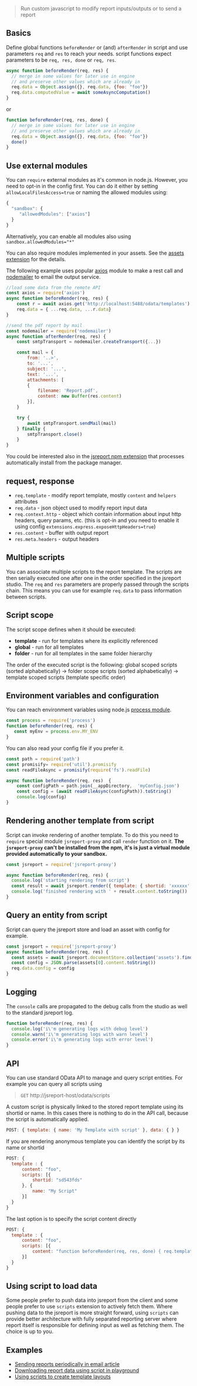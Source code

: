 ﻿> Run custom javascript to modify report inputs/outputs or to send a report

## Basics

Define global functions `beforeRender`  or (and) `afterRender` in script and use parameters  `req` and `res` to reach your needs. script functions expect parameters to be `req, res, done` or `req, res`.

```js
async function beforeRender(req, res) {
  // merge in some values for later use in engine
  // and preserve other values which are already in
  req.data = Object.assign({}, req.data, {foo: "foo"})
  req.data.computedValue = await someAsyncComputation()
}
```

or

```js
function beforeRender(req, res, done) {
  // merge in some values for later use in engine
  // and preserve other values which are already in
  req.data = Object.assign({}, req.data, {foo: "foo"})
  done()
}
```

## Use external modules

You can `require` external modules as it's common in node.js. However, you need to opt-in in the config first. You can do it either by setting `allowLocalFilesAccess=true` or naming the allowed modules using:

```js
{
  "sandbox": {
     "allowedModules": ["axios"]
  }  
}
```

Alternatively, you can enable all modules also using `sandbox.allowedModules="*"`

You can also require modules implemented in your assets. See the [assets extension](/learn/assets) for the details.

The following example uses popular [axios](https://github.com/axios/axios) module to make a rest call and [nodemailer](https://github.com/nodemailer/nodemailer) to email the output service.

```js
//load some data from the remote API
const axios = require('axios')
async function beforeRender(req, res) {
    const r = await axios.get('http://localhost:5488/odata/templates')    
    req.data = { ...req.data, ...r.data}
}

//send the pdf report by mail
const nodemailer = require('nodemailer')
async function afterRender(req, res) { 
    const smtpTransport = nodemailer.createTransport({...})

    const mail = {
        from: '..>',
        to: '...',
        subject: '...',
        text: '...',       
        attachments: [
        {  
            filename: 'Report.pdf',
            content: new Buffer(res.content)
        }],
    }

    try {
        await smtpTransport.sendMail(mail)
    } finally {
        smtpTransport.close()
    }
}
```
You could be interested also in the [jsreport npm extension](/learn/npm) that processes automatically install from the package manager.

## request, response
* `req.template` - modify report template, mostly `content` and `helpers` attributes
* `req.data` - json object used to modify report input data
* `req.context.http` - object which contain information about input http headers, query params, etc. (this is opt-in and you need to enable it using config `extensions.express.exposeHttpHeaders=true`)
* `res.content` - buffer with output report
* `res.meta.headers` - output headers

## Multiple scripts
You can associate multiple scripts to the report template. The scripts are then serially executed one after one in the order specified in the jsreport studio. The `req` and `res` parameters are properly passed through the scripts chain. This means you can use for example `req.data` to pass information between scripts.

## Script scope
The script scope defines when it should be executed:
- **template** - run for templates where its explicitly referenced
- **global** - run for all templates
- **folder** - run for all templates in the same folder hierarchy

The order of the executed script is the following:
global scoped scripts (sorted alphabetically) -> folder scope scripts (sorted alphabetically) -> template scoped scripts (template specific order)

## Environment variables and configuration
You can reach environment variables using node.js [process module](https://nodejs.org/api/process.html).

```js
const process = require('process')
function beforeRender(req, res) {
   const myEnv = process.env.MY_ENV
}
```

You can also read your config file if you prefer it.

```js
const path = require('path')  
const promisify= require('util').promisify
const readFileAsync = promisify(require('fs').readFile)

async function beforeRender(req, res)  {  
    const configPath = path.join(__appDirectory,  'myConfig.json')
    const config = (await readFileAsync(configPath)).toString()
    console.log(config)
}
```

## Rendering another template from script

Script can invoke rendering of another template. To do this you need to `require` special module `jsreport-proxy` and call `render` function on it. **The `jsreport-proxy` can't be installed from the npm, it's is just a virtual module provided automatically to your sandbox.**

```js
const jsreport = require('jsreport-proxy')

async function beforeRender(req, res) {
  console.log('starting rendering from script')
  const result = await jsreport.render({ template: { shortid: 'xxxxxx' } })  
  console.log('finished rendering with ' + result.content.toString())
}
```

## Query an entity from script

Script can query the jsreport store and load an asset with config for example.

```js
const jsreport = require('jsreport-proxy')
async function beforeRender(req, res) {
  const assets = await jsreport.documentStore.collection('assets').find({name: 'myConfig'})
  const config = JSON.parse(assets[0].content.toString())
  req.data.config = config
}
```

## Logging

The `console` calls are propagated to the debug calls from the studio as well to the standard jsreport log.

```js
function beforeRender(req, res) {
  console.log('i\'m generating logs with debug level')
  console.warn('i\'m generating logs with warn level')
  console.error('i\'m generating logs with error level')  
}
```

## API
You can use standard OData API to manage and query script entities. For example you can query all scripts using
> `GET` http://jsreport-host/odata/scripts

A custom script is physically linked to the stored report template using its shortid or name. In this cases there is nothing to do in the API call, because the script is automatically applied.

```js
POST: { template: { name: 'My Template with script' }, data: { } }
```

If you are rendering anonymous template you can identify the script by its name or shortid

```js
POST: {
  template : {
	  content: "foo",
	  scripts: [{
		  shortid: "sd543fds"		  
	  }, {
		  name: "My Script"  
	  }]  	
  }
}  
```

The last option is to specify the script content directly
```js
POST: {
  template : {
	  content: "foo",
	  scripts: [{
		  content: "function beforeRender(req, res, done) { req.template.content='hello'; done(); }"
	  }]  	
  }
}  
```

## Using script to load data
Some people prefer to push data into jsreport from the client and some people prefer to use `scripts` extension to actively fetch them. Where pushing data to the jsreport is more straight forward, using `scripts` can provide better architecture with fully separated reporting server where report itself is responsible for defining input as well as fetching them. The choice is up to you.

## Examples
- [Sending reports periodically in email article](https://jsreport.net/blog/sending-reports-periodically-in-email)
- [Downloading report data using script in playground](https://playground.jsreport.net/#/playground/lyWJuycgAc)
- [Using scripts to create template layouts](https://jsreport.net/blog/template-layouts)
